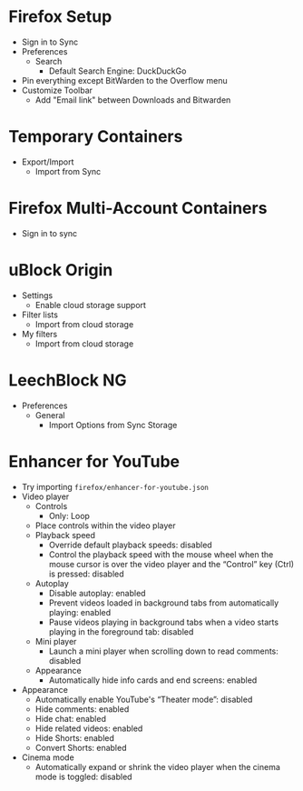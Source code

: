 # Firefox Setup

* Sign in to Sync
* Preferences
    * Search
        * Default Search Engine: DuckDuckGo
* Pin everything except BitWarden to the Overflow menu
* Customize Toolbar
    * Add "Email link" between Downloads and Bitwarden

# Temporary Containers

* Export/Import
    * Import from Sync

# Firefox Multi-Account Containers

* Sign in to sync

# uBlock Origin

* Settings
    * Enable cloud storage support
* Filter lists
    * Import from cloud storage
* My filters
    * Import from cloud storage

# LeechBlock NG

* Preferences
    * General
        * Import Options from Sync Storage

# Enhancer for YouTube

* Try importing `firefox/enhancer-for-youtube.json`
* Video player
    * Controls
        * Only: Loop
    * Place controls within the video player 
    * Playback speed
        * Override default playback speeds: disabled
        * Control the playback speed with the mouse wheel when the mouse cursor is over the video player and the “Control” key (Ctrl) is pressed: disabled
    * Autoplay
        * Disable autoplay: enabled
        * Prevent videos loaded in background tabs from automatically playing: enabled
        * Pause videos playing in background tabs when a video starts playing in the foreground tab: disabled
    * Mini player
        * Launch a mini player when scrolling down to read comments: disabled
    * Appearance
        * Automatically hide info cards and end screens: enabled
* Appearance
    * Automatically enable YouTube's “Theater mode”: disabled
    * Hide comments: enabled
    * Hide chat: enabled
    * Hide related videos: enabled
    * Hide Shorts: enabled
    * Convert Shorts: enabled
* Cinema mode
    * Automatically expand or shrink the video player when the cinema mode is toggled: disabled
